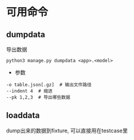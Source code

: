 # 可用命令
## dumpdata
导出数据
```
python3 manage.py dumpdata <app>.<model>
```

* 参数
```
-o table.json[.gz]  # 输出文件路径
--indent 4  # 缩进
--pk 1,2,3  # 导出哪些数据
```

## loaddata
dump出来的数据到fixture, 可以直接用在testcase里
